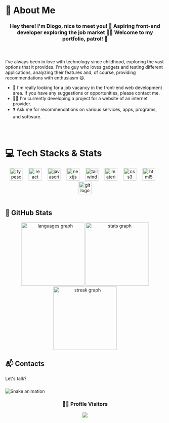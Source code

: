 # 💫 About Me

### <div align="center"><h4>Hey there! I'm <strong>Diogo</strong>, nice to meet you! 👋 Aspiring front-end developer exploring the job market 👨‍💻 <strong>Welcome to my portfolio, patrol!</strong> 🚀</h4></div>

###

<br>

<p>
I've always been in love with technology since childhood, exploring the vast options that it provides. I'm the guy who loves gadgets and testing different applications, analyzing their features and, of course, providing recommendations with enthusiasm 😄.
</p>

<ul>
    <li>💼 I'm really looking for a job vacancy in the front-end web development area. If you have any suggestions or opportunities, please contact me.</li>
    <li>🧑‍💻 I'm currently developing a project for a website of an internet provider.</li>
    <li>❓ Ask me for recommendations on various services, apps, programs, and software.</li>
</ul>

<br/>

<br>

# 💻 Tech Stacks & Stats

<div align="center">
  <img src="https://cdn.jsdelivr.net/gh/devicons/devicon/icons/typescript/typescript-original.svg" height="40" alt="typescript logo"  />
  <img width="12" />
  <img src="https://cdn.jsdelivr.net/gh/devicons/devicon/icons/react/react-original.svg" height="40" alt="react logo"  />
  <img width="12" />
  <img src="https://cdn.jsdelivr.net/gh/devicons/devicon/icons/javascript/javascript-plain.svg" height="40" alt="javascript logo"  />
  <img width="12" />
  <img src="https://cdn.jsdelivr.net/gh/devicons/devicon/icons/nextjs/nextjs-original.svg" height="40" alt="nextjs logo"  />
  <img width="12" />
  <img src="https://cdn.jsdelivr.net/gh/devicons/devicon/icons/tailwindcss/tailwindcss-plain.svg" height="40" alt="tailwindcss logo"  />
  <img width="12" />
  <img src="https://cdn.jsdelivr.net/gh/devicons/devicon/icons/materialui/materialui-original.svg" height="40" alt="materialui logo"  />
  <img width="12" />
  <img src="https://cdn.jsdelivr.net/gh/devicons/devicon/icons/css3/css3-original.svg" height="40" alt="css3 logo"  />
  <img width="12" />
  <img src="https://cdn.jsdelivr.net/gh/devicons/devicon/icons/html5/html5-original.svg" height="40" alt="html5 logo"  />
  <img width="12" />
  <img src="https://cdn.jsdelivr.net/gh/devicons/devicon/icons/git/git-original.svg" height="40" alt="git logo"  />
</div>

<br/>

## 🧮 GitHub Stats

<div align="center">
  <img src="https://github-readme-stats.vercel.app/api/top-langs?username=w4xdgsilva&locale=en&hide_title=false&layout=compact&card_width=320&langs_count=5&theme=github_dark&hide_border=false&order=2" height="200" alt="languages graph"  />
  <img src="https://github-readme-stats.vercel.app/api?username=w4xdgsilva&hide_title=false&hide_rank=false&show_icons=true&include_all_commits=true&count_private=true&disable_animations=false&theme=github_dark&locale=en&hide_border=false&order=1" height="200" alt="stats graph"  />
  <img src="https://streak-stats.demolab.com?user=w4xdgsilva&locale=en&mode=daily&theme=github_dark&hide_border=false&border_radius=5&order=3" height="200" alt="streak graph"  />
</div>

## 📬 Contacts

<p>Let's talk?</p>

###

![Snake animation](https://github.com/w4xdgsilva/w4xdgsilva/blob/output/github-contribution-grid-snake.svg)

###

### <div align="center">🧑‍💻 Profile Visitors</div>

<div align="center">
  <img src="https://profile-counter.glitch.me/w4xdgsilva/count.svg?"  />
</div>
